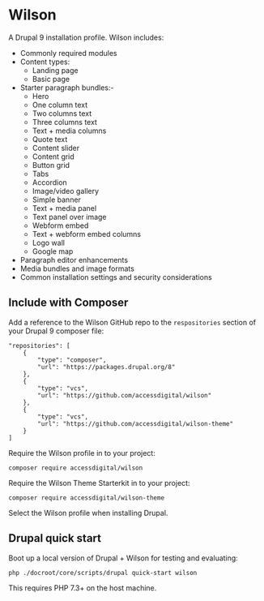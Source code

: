 # Wilson

A Drupal 9 installation profile. Wilson includes:

* Commonly required modules
* Content types:
  * Landing page
  * Basic page
* Starter paragraph bundles:-
  * Hero
  * One column text
  * Two columns text
  * Three columns text
  * Text + media columns
  * Quote text
  * Content slider
  * Content grid
  * Button grid
  * Tabs
  * Accordion
  * Image/video gallery
  * Simple banner
  * Text + media panel
  * Text panel over image
  * Webform embed
  * Text + webform embed columns
  * Logo wall
  * Google map
* Paragraph editor enhancements
* Media bundles and image formats
* Common installation settings and security considerations

## Include with Composer

Add a reference to the Wilson GitHub repo to the `respositories` section of your Drupal 9 composer file:

```
"repositories": [
    {
        "type": "composer",
        "url": "https://packages.drupal.org/8"
    },
    {
        "type": "vcs",
        "url": "https://github.com/accessdigital/wilson"
    },
    {
        "type": "vcs",
        "url": "https://github.com/accessdigital/wilson-theme"
    }
]
```

Require the Wilson profile in to your project:

```
composer require accessdigital/wilson
```

Require the Wilson Theme Starterkit in to your project:

```
composer require accessdigital/wilson-theme
```

Select the Wilson profile when installing Drupal.

## Drupal quick start

Boot up a local version of Drupal + Wilson for testing and evaluating:

```
php ./docroot/core/scripts/drupal quick-start wilson
```

This requires PHP 7.3+ on the host machine.

